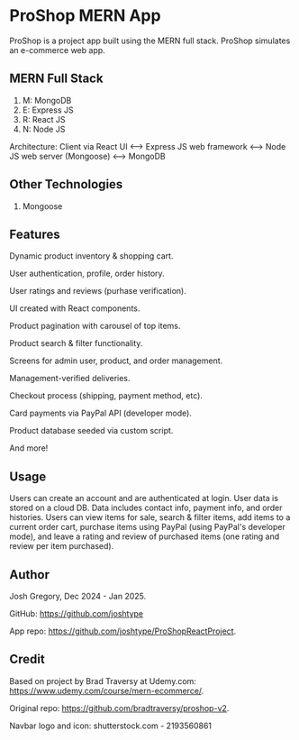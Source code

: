 # ProShop MERN App

ProShop is a project app built using the MERN full stack. ProShop simulates an e-commerce web app.
    
## MERN Full Stack

1. M: MongoDB
2. E: Express JS
3. R: React JS
4. N: Node JS

Architecture:
Client via React UI <--> Express JS web framework <--> Node JS web server (Mongoose) <--> MongoDB

## Other Technologies

1. Mongoose 

## Features

Dynamic product inventory & shopping cart.

User authentication, profile, order history.

User ratings and reviews (purhase verification).

UI created with React components.

Product pagination with carousel of top items.

Product search & filter functionality.

Screens for admin user, product, and order management.

Management-verified deliveries.

Checkout process (shipping, payment method, etc).

Card payments via PayPal API (developer mode).

Product database seeded via custom script.

And more!

## Usage

Users can create an account and are authenticated at login. User data is stored on a cloud DB.
Data includes contact info, payment info, and order histories. Users can view items for sale,
search & filter items, add items to a current order cart, purchase items using PayPal (using
PayPal's developer mode), and leave a rating and review of purchased items (one rating and
review per item purchased).

## Author

Josh Gregory, Dec 2024 - Jan 2025.

GitHub: https://github.com/joshtype

App repo: https://github.com/joshtype/ProShopReactProject.

## Credit

Based on project by Brad Traversy at Udemy.com: https://www.udemy.com/course/mern-ecommerce/.

Original repo: https://github.com/bradtraversy/proshop-v2.

Navbar logo and icon:
shutterstock.com - 2193560861